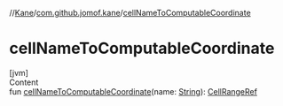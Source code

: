 //[Kane](../index.md)/[com.github.jomof.kane](index.md)/[cellNameToComputableCoordinate](cell-name-to-computable-coordinate.md)



# cellNameToComputableCoordinate  
[jvm]  
Content  
fun [cellNameToComputableCoordinate](cell-name-to-computable-coordinate.md)(name: [String](https://kotlinlang.org/api/latest/jvm/stdlib/kotlin/-string/index.html)): [CellRangeRef](-cell-range-ref/index.md)  




